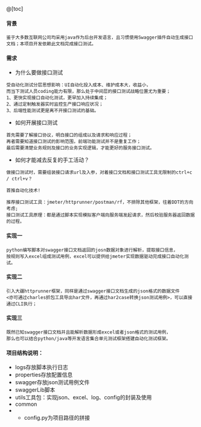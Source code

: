 @[toc]
#### 背景
```
鉴于大多数互联网公司均采用java作为后台开发语言，且习惯使用Swagger插件自动生成接口文档；本项目开发依赖此文档完成接口测试。
```
#### 需求
- 为什么要做接口测试
```
受自动化测试分层思想影响：UI自动化投入成本、维护成本大，收益小，
而当下测试人员coding能力有限，那么处于中间层的接口测试战略位置尤为重要；
1、更快实现接口自动化测试，更早加入持续集成；
2、通过定制触发器实时监控生产接口响应状况；
3、后端性能测试更是离不开接口测试的基础。
```
- 如何开展接口测试
```
首先需要了解接口协议，明白接口的组成以及请求和响应过程；
再者需要知道接口测试的影响范围，前端功能测试并不是重复工作；
最后需要清楚业务规则及接口的业务实现逻辑，才能更好的服务接口测试。
```
- 如何才能减去反复的手工活动？
```
做接口测试时，需要组装接口请求url及入参，对着接口文档和接口测试工具无限制的ctrl+c / ctrl+v？

首推自动化技术!

推荐接口测试工具：jmeter/httprunner/postman/rf，不排除其他框架，往着DDT的方向考虑;
接口测试工具原理：都是通过脚本实现模拟客户端向服务端发起请求，然后校验服务器返回数据的过程。
```
#### 实现一
```
python编写脚本对swagger接口文档返回的josn数据对象进行解析，提取接口信息，
按规则写入excel组成测试用例，excel可以提供给jmeter实现数据驱动完成接口自动化测试。
```
#### 实现二
```
引入大疆httprunner框架，同样是通过swagger接口文档生成的json格式的数据文件
<亦可通过charles抓包工具导出har文件，再通过har2case转换json测试用例>，可以直接通过CLI执行；
```
#### 实现三
```
既然已知swagger接口文档并且能解析数据形成excel或者json格式的测试用例，
那么也可以结合python/java等开发语言集合单元测试框架搭建自动化测试框架。
```
#### 项目结构说明：
- logs存放脚本执行日志
- properties存放配置信息
- swagger存放json测试用例文件
- swaggerLib脚本
- utils工具包：实现json、excel、log、config的封装及使用
- common
- - config.py为项目路径的拼接
